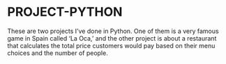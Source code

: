 # PROJECT-PYTHON

These are two projects I’ve done in Python. One of them is a very famous game in Spain called ‘La Oca,’ and the other project is about a restaurant that calculates the total price customers would pay based on their menu choices and the number of people.
